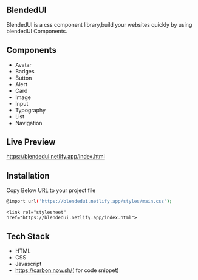 
## BlendedUI

BlendedUI is a css component library,build your websites quickly by using blendedUI Components.




## Components

- Avatar
- Badges
- Button
- Alert
- Card
- Image
- Input
- Typography
- List
- Navigation


## Live Preview

https://blendedui.netlify.app/index.html


## Installation

Copy Below URL to your project file

```bash
@import url('https://blendedui.netlify.app/styles/main.css');
```

    <link rel="stylesheet" href="https://blendedui.netlify.app/index.html">
    

## Tech Stack

- HTML
- CSS
- Javascript
- https://carbon.now.sh/( for code snippet)



